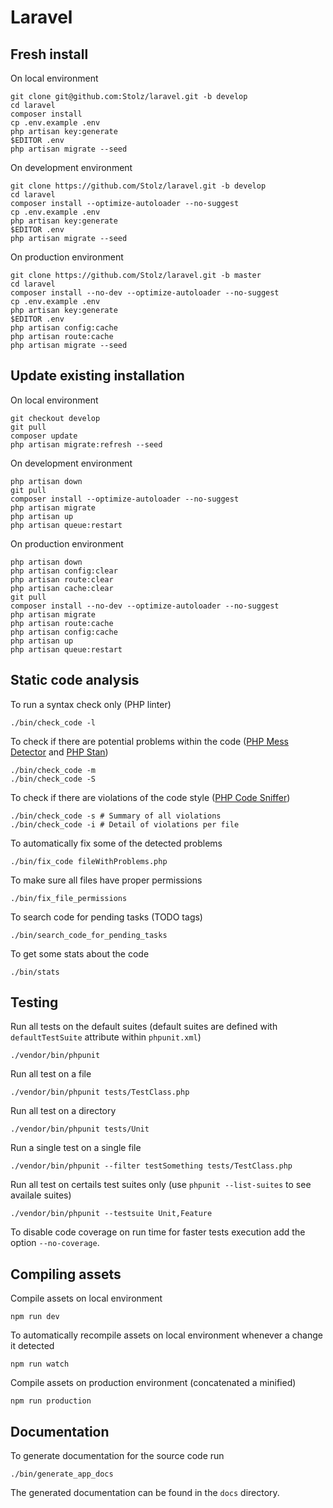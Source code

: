 # Laravel

## Fresh install

On local environment

	git clone git@github.com:Stolz/laravel.git -b develop
	cd laravel
	composer install
	cp .env.example .env
	php artisan key:generate
	$EDITOR .env
	php artisan migrate --seed

On development environment

	git clone https://github.com/Stolz/laravel.git -b develop
	cd laravel
	composer install --optimize-autoloader --no-suggest
	cp .env.example .env
	php artisan key:generate
	$EDITOR .env
	php artisan migrate --seed

On production environment

	git clone https://github.com/Stolz/laravel.git -b master
	cd laravel
	composer install --no-dev --optimize-autoloader --no-suggest
	cp .env.example .env
	php artisan key:generate
	$EDITOR .env
	php artisan config:cache
	php artisan route:cache
	php artisan migrate --seed

## Update existing installation

On local environment

	git checkout develop
	git pull
	composer update
	php artisan migrate:refresh --seed

On development environment

	php artisan down
	git pull
	composer install --optimize-autoloader --no-suggest
	php artisan migrate
	php artisan up
	php artisan queue:restart

On production environment

	php artisan down
	php artisan config:clear
	php artisan route:clear
	php artisan cache:clear
	git pull
	composer install --no-dev --optimize-autoloader --no-suggest
	php artisan migrate
	php artisan route:cache
	php artisan config:cache
	php artisan up
	php artisan queue:restart

## Static code analysis

To run a syntax check only (PHP linter)

	./bin/check_code -l

To check if there are potential problems within the code ([PHP Mess Detector](https://phpmd.org/) and [PHP Stan](https://github.com/phpstan/phpstan))

	./bin/check_code -m
	./bin/check_code -S

To check if there are violations of the code style ([PHP Code Sniffer](https://github.com/squizlabs/PHP_CodeSniffer))

	./bin/check_code -s # Summary of all violations
	./bin/check_code -i # Detail of violations per file

To automatically fix some of the detected problems

	./bin/fix_code fileWithProblems.php

To make sure all files have proper permissions

	./bin/fix_file_permissions

To search code for pending tasks (TODO tags)

	./bin/search_code_for_pending_tasks

To get some stats about the code

	./bin/stats

## Testing

Run all tests on the default suites (default suites are defined with `defaultTestSuite` attribute within `phpunit.xml`)

	./vendor/bin/phpunit

Run all test on a file

	./vendor/bin/phpunit tests/TestClass.php

Run all test on a directory

	./vendor/bin/phpunit tests/Unit

Run a single test on a single file

	./vendor/bin/phpunit --filter testSomething tests/TestClass.php

Run all test on certails test suites only (use `phpunit --list-suites` to see availale suites)

	./vendor/bin/phpunit --testsuite Unit,Feature

To disable code coverage on run time for faster tests execution add the option `--no-coverage`.

## Compiling assets

Compile assets on local environment

	npm run dev

To automatically recompile assets on local environment whenever a change it detected

	npm run watch

Compile assets on production environment (concatenated a minified)

	npm run production

## Documentation

To generate documentation for the source code run

	./bin/generate_app_docs

The generated documentation can be found in the `docs` directory.
